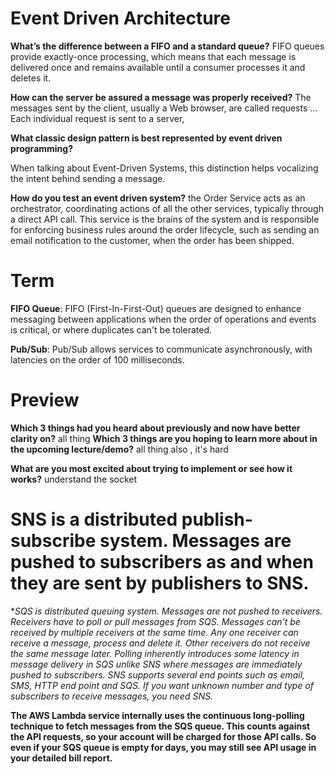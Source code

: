# Event Driven Architecture

**What’s the difference between a FIFO and a standard queue?**
FIFO queues provide exactly-once processing, which means that each message is delivered once and remains available until a consumer processes it and deletes it.

**How can the server be assured a message was properly received?**
 The messages sent by the client, usually a Web browser, are called requests ... Each individual request is sent to a server,

**What classic design pattern is best represented by event driven programming?**

When talking about Event-Driven Systems, this distinction helps vocalizing the intent behind sending a message.

**How do you test an event driven system?**
the Order Service acts as an orchestrator, coordinating actions of all the other services, typically through a direct API call. This service is the brains of the system and is responsible for enforcing business rules around the order lifecycle, such as sending an email notification to the customer, when the order has been shipped.


# Term


**FIFO Queue**:
FIFO (First-In-First-Out) queues are designed to enhance messaging between applications when the order of operations and events is critical, or where duplicates can't be tolerated.

**Pub/Sub**:
Pub/Sub allows services to communicate asynchronously, with latencies on the order of 100 milliseconds.



# Preview


**Which 3 things had you heard about previously and now have better clarity on?**
all thing 
**Which 3 things are you hoping to learn more about in the upcoming lecture/demo?**
all thing also , it's hard 

**What are you most excited about trying to implement or see how it works?**
understand the socket 




# SNS is a distributed publish-subscribe system. Messages are pushed to subscribers as and when they are sent by publishers to SNS.

**SQS is distributed queuing system. Messages are not pushed to receivers. Receivers have to poll or pull messages from SQS. Messages can't be received by multiple receivers at the same time. Any one receiver can receive a message, process and delete it. Other receivers do not receive the same message later. Polling inherently introduces some latency in message delivery in SQS unlike SNS where messages are immediately pushed to subscribers. SNS supports several end points such as email, SMS, HTTP end point and SQS. If you want unknown number and type of subscribers to receive messages, you need SNS.*




**The AWS Lambda service internally uses the continuous long-polling technique to fetch messages from the SQS queue. This counts against the API requests, so your account will be charged for those API calls. So even if your SQS queue is empty for days, you may still see API usage in your detailed bill report.**


